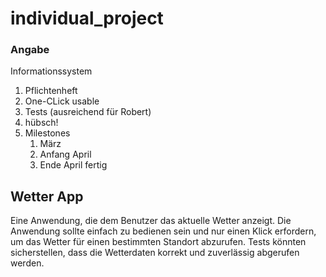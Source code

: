 # individual_project


### Angabe
Informationssystem

1. Pflichtenheft
2. One-CLick usable
3. Tests (ausreichend für Robert)
4. hübsch!
5. Milestones
    1. März
    2. Anfang April
    3. Ende April fertig



## Wetter App
Eine Anwendung, die dem Benutzer das aktuelle Wetter anzeigt. Die Anwendung sollte einfach zu bedienen sein und nur einen Klick erfordern, um das Wetter für einen bestimmten Standort abzurufen. Tests könnten sicherstellen, dass die Wetterdaten korrekt und zuverlässig abgerufen werden.